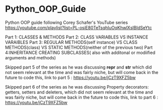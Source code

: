 # Python_OOP_Guide
Python OOP guide following Corey Schafer's YouTube series 
https://youtube.com/playlist?list=PL-osiE80TeTsqhIuOqKhwlXsIBIdSeYtc

Part 1: CLASSES & METHODS
Part 2: CLASS VARIABLES VS INSTANCE VARAIBLES 
Part 3: REGULAR METHODS(self instance) VS CLASS METHODS(class) VS STATIC METHODS(neither of the previous two)
Part 4:INHERITANCE CREATING SUBCLASSES( also with additonal or modiified arguments and methods)

Skipped part 5 of the series as he was discussing __repr__ and __str__ which did not seem relevant at the time and was fairly niche, but will come back in the future to code this, link to part 5 : 
https://youtu.be/jCzT9XFZ5bw


Skipped part 6 of the series as he was discussing Property decorators: getters, setters and deleters,  which did not seem relevant at the time and was fairly niche, but will come back in the future to code this, link to part 6 : https://youtu.be/jCzT9XFZ5bw

